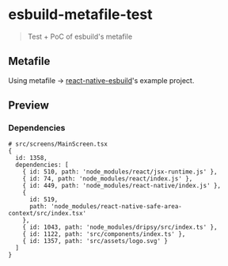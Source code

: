 # esbuild-metafile-test

> Test + PoC of esbuild's metafile

## Metafile

Using metafile -> [react-native-esbuild](https://github.com/leegeunhyeok/react-native-esbuild)'s example project.

## Preview

### Dependencies

```
# src/screens/MainScreen.tsx
{
  id: 1358,
  dependencies: [
    { id: 510, path: 'node_modules/react/jsx-runtime.js' },
    { id: 74, path: 'node_modules/react/index.js' },
    { id: 449, path: 'node_modules/react-native/index.js' },
    {
      id: 519,
      path: 'node_modules/react-native-safe-area-context/src/index.tsx'
    },
    { id: 1043, path: 'node_modules/dripsy/src/index.ts' },
    { id: 1122, path: 'src/components/index.ts' },
    { id: 1357, path: 'src/assets/logo.svg' }
  ]
}
```
